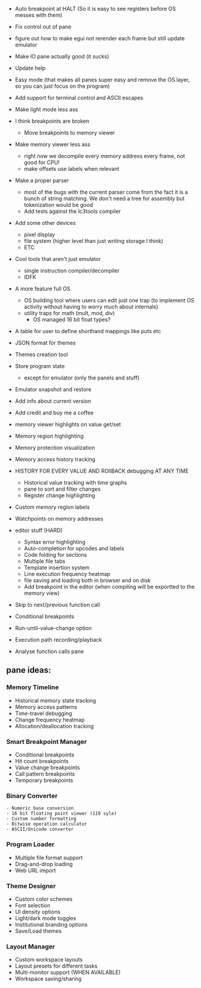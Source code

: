 - Auto breakpoint at HALT (So it is easy to see registers before OS messes with them)
- Fix control out of pane
- figure out how to make egui not rerender each frame but still update emulator
- Make IO pane actually good (it sucks)
- Update help
- Easy mode (that makes all panes super easy and remove the OS layer, so you can just focus on the program)
- Add support for terminal control and ASCII escapes
- Make light mode less ass
- I think breakpoints are broken
  - Move breakpoints to memory viewer
- Make memory viewer less ass
  - right now we decompile every memory address every frame, not good for CPU!
  - make offsets use labels when relevant
- Make a proper parser
  - most of the bugs with the current parser come from the fact it is a bunch of string matching. We don't need a tree for assembly but tokenization would be good
  - Add tests against the lc3tools compiler
- Add some other devices
  - pixel display
  - file system (higher level than just writing storage I think)
  - ETC
- Cool tools that aren't just emulator
  - single instruction compiler/decompiler
  - IDFK
- A more feature full OS
  - OS building tool where users can edit just one trap (to implement OS activity without having to worry much about internals)
  - utility traps for math (mult, mod, div)
    - OS managed 16 bit float types?
- A table for user to define shorthand mappings like puts etc
- JSON format for themes
- Themes creation tool
- Store program state
  - except for emulator (only the panels and stuff)
- Emulator snapshot and restore
- Add info about current version
- Add credit and buy me a coffee
- memory viewer highlights on value get/set
- Memory region highlighting
- Memory protection visualization
- Memory access history tracking
- HISTORY FOR EVERY VALUE AND ROllBACK debugging AT ANY TIME
  - Historical value tracking with time graphs
  - pane to sort and filter changes
  - Register change highlighting
- Custom memory region labels
- Watchpoints on memory addresses

- editor stuff (HARD)
  - Syntax error highlighting
  - Auto-completion for opcodes and labels
  - Code folding for sections
  - Multiple file tabs
  - Template insertion system
  - Line execution frequency heatmap
  - file saving and loading both in browser and on disk
  - Add breakpoint in the editor (when compiling will be exportted to the memory view)

- Skip to next/previous function call
- Conditional breakpoints
- Run-until-value-change option
- Execution path recording/playback
- Analyse function calls pane

## pane ideas:

### **Memory Timeline**
  - Historical memory state tracking
  - Memory access patterns
  - Time-travel debugging
  - Change frequency heatmap
  - Allocation/deallocation tracking

### **Smart Breakpoint Manager**
  - Conditional breakpoints
  - Hit count breakpoints
  - Value change breakpoints
  - Call pattern breakpoints
  - Temporary breakpoints


### **Binary Converter**
    - Numeric base conversion
    - 16 bit floating point viewer (110 syle)
    - Custom number formatting
    - Bitwise operation calculator
    - ASCII/Unicode converter


###  **Program Loader**
  - Multiple file format support
  - Drag-and-drop loading
  - Web URL import


### **Theme Designer**
  - Custom color schemes
  - Font selection
  - UI density options
  - Light/dark mode toggles
  - Institutional branding options
  - Save/Load themes

### **Layout Manager**
  - Custom workspace layouts
  - Layout presets for different tasks
  - Multi-monitor support (WHEN AVAILABLE)
  - Workspace saving/sharing
